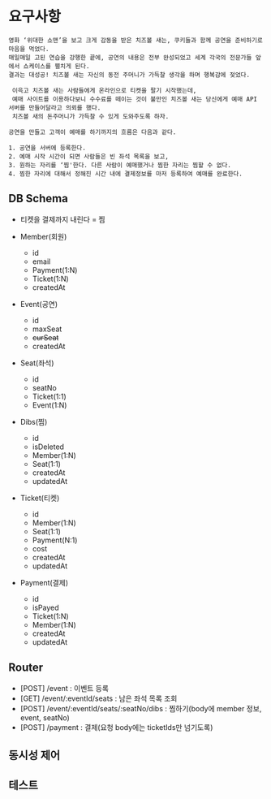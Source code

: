 # 요구사항

```plaintext
영화 ‘위대한 쇼맨’을 보고 크게 감동을 받은 치즈볼 새는, 쿠키들과 함께 공연을 준비하기로 마음을 먹었다.
매일매일 고된 연습을 강행한 끝에, 공연의 내용은 전부 완성되었고 세계 각국의 전문가들 앞에서 쇼케이스를 펼치게 된다.
결과는 대성공! 치즈볼 새는 자신의 동전 주머니가 가득찰 생각을 하며 행복감에 젖었다.

 이윽고 치즈볼 새는 사람들에게 온라인으로 티켓을 팔기 시작했는데,
 예매 사이트를 이용하다보니 수수료를 떼이는 것이 불만인 치즈볼 새는 당신에게 예매 API 서버를 만들어달라고 의뢰를 했다.
 치즈볼 새의 돈주머니가 가득찰 수 있게 도와주도록 하자.

공연을 만들고 고객이 예매를 하기까지의 흐름은 다음과 같다.

1. 공연을 서버에 등록한다.
2. 예매 시작 시간이 되면 사람들은 빈 좌석 목록을 보고,
3. 원하는 자리를 ‘찜'한다. 다른 사람이 예매했거나 찜한 자리는 찜할 수 없다.
4. 찜한 자리에 대해서 정해진 시간 내에 결제정보를 마저 등록하여 예매를 완료한다.
```

## DB Schema

- 티켓을 결제까지 내린다 = 찜

- Member(회원)
  - id
  - email
  - Payment(1:N)
  - Ticket(1:N)
  - createdAt
- Event(공연)
  - id
  - maxSeat
  - ~~curSeat~~
  - createdAt 
- Seat(좌석)
  - id
  - seatNo
  - Ticket(1:1)
  - Event(1:N)
- Dibs(찜)
  - id
  - isDeleted
  - Member(1:N)
  - Seat(1:1)
  - createdAt
  - updatedAt
- Ticket(티켓)
  - id
  - Member(1:N)
  - Seat(1:1)
  - Payment(N:1)
  - cost
  - createdAt
  - updatedAt 
- Payment(결제)
  - id
  - isPayed
  - Ticket(1:N)
  - Member(1:N)
  - createdAt
  - updatedAt

## Router

- [POST] /event : 이벤트 등록
- [GET] /event/:eventId/seats : 남은 좌석 목록 조회
- [POST] /event/:eventId/seats/:seatNo/dibs : 찜하기(body에 member 정보, event, seatNo)
- [POST] /payment : 결제(요청 body에는 ticketIds만 넘기도록)

## 동시성 제어

## 테스트